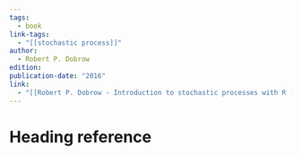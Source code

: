 ```yaml
---
tags:
  - book
link-tags:
  - "[[stochastic process]]"
author:
  - Robert P. Dobrow
edition: 
publication-date: "2016"
link:
  - "[[Robert P. Dobrow - Introduction to stochastic processes with R (2016, John Wiley & Sons) - libgen.li.pdf]]"
---
```

# Heading reference
##


